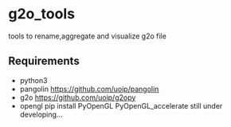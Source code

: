 # g2o_tools 
tools to rename,aggregate and visualize g2o file <br />
## Requirements
* python3
* pangolin https://github.com/uoip/pangolin
* g2o https://github.com/uoip/g2opy
* opengl  pip install PyOpenGL PyOpenGL_accelerate
still under developing...
